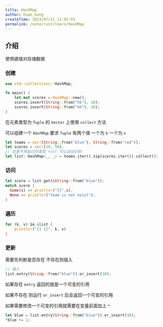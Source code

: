 ```yaml
---
title: HashMap
author: huan_kong
createTime: 2023/07/11 11:02:55
permalink: /note/rust/learn/HashMap
---
```


## 介绍

使用键值对存储数据

### 创建

~~~rust
use std::collections::HashMap;

fn main() {
    let mut scores = HashMap::new();
    scores.insert(String::from("hk"), 10);
    scores.insert(String::from("kh"), 20);
}
~~~

在元素类型为 `Tuple` 的 `Vector` 上使用 `collect` 方法

可以组建一个 `HashMap`
要求 `Tuple` 有两个值 一个为 `k` 一个为 `v`

~~~rust
let teams = vec![String::from("blue"), String::from("red")];
let scores = vec![10, 50];
// 这里不用自己写类型 rust 可以自动识别
let list: HashMap<_, _> = teams.iter().zip(scores.iter()).collect();
~~~

### 访问

~~~rust
let score = list.get(&String::from("blue"));
match score {
  Some(s) => println!("{}",s),
  None => println!("team is not exist"),
}
~~~

### 遍历

~~~rust
for (k, v) in &list {
    println!("{} {}", k, v)
}
~~~

### 更新

需要先判断是否存在 不存在则插入

~~~rust
// 插入
list.entry(String::from("blue")).or_insert(30);
~~~

如果存在 `entry` 返回的就是一个可变的引用

如果不存在 则运行 `or_insert` 后会返回一个可变的引用

如果需要修改一个可变的引用就需要在变量前面加上 `*`

~~~rust
let blue = list.entry(String::from("blue")).or_insert(30);
*blue += 1;
~~~
